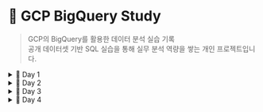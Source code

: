 # 📘 GCP BigQuery Study

> GCP의 BigQuery를 활용한 데이터 분석 실습 기록  
> 공개 데이터셋 기반 SQL 실습을 통해 실무 분석 역량을 쌓는 개인 프로젝트입니다.



<details>
<summary> 📅 Day 1 </summary>

✅ GCP 환경 설정 + 첫 쿼리
- GCP BigQuery 계정 생성 및 콘솔 접속
- Public Dataset 연결 (citibike 데이터)
- SQL 기본 SELECT + GROUP BY + ORDER BY 실습
- GitHub에 쿼리 및 결과 정리

</details>

<details>
<summary> 📅 Day 2 </summary>

✅ 조건문 + 날짜 처리 + 외부 데이터 JOIN  
- WHERE, ORDER BY 문법 심화  
- 날짜 처리 함수(EXTRACT, FORMAT_TIMESTAMP) 활용  
- NOAA 날씨 데이터(`gsod2018`)와 자전거 데이터 JOIN 실습  
- 관측소 `stn` + 날짜를 DATE로 변환하여 조인 수행

🧪 주요 쿼리 요약:
- 2018년 2월 반납 대여소 상위 10개 조회
- 월별 자전거 이용량 집계
- 기온/강수량별 대여소 이용량 분석 (JOIN)

</details>

<details>
<summary> 📅 Day 3 </summary>

✅ 문제 기반 실전 분석 연습 시작  
- 요일 추출과 조건 필터링을 통한 분석
- `CASE WHEN`으로 조건 분기 처리
- 자전거 대여소/요일/평일·주말 등 다양한 관점에서 집계 실습
- 정렬 + 제한 조건(`LIMIT`)을 통한 핵심 정보 추출

🧪 주요 쿼리 요약:
- 2018년 3월 가장 많이 대여된 요일 구하기
- 2018년 3월 자전거 시작 대여소 Top 5 조회
- 평일 vs 주말 자전거 대여량 비교

</details>

<details>
<summary> 📅 Day 4 </summary>

✅ 서브쿼리, 문자열 조건, 조건부 집계 실습  
- 이동 시간 기준 최대값 탐색 (`tripduration`)
- 문자열 필터링: `LOWER()`, `LIKE`  
- 평균값을 기준으로 하는 조건부 집계 (`AVG + 서브쿼리`)
- 정렬 + LIMIT을 이용한 상위 기록 탐색

🧪 주요 쿼리 요약:
- 2018년 3월 가장 오래 이동한 기록 조회
- 종료 대여소 이름에 'park'가 포함된 대여소 Top 5
- 평균보다 긴 소요시간을 가진 대여 기록 상위 10건 조회

</details>

